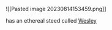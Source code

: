 ![[Pasted image 20230814153459.png]]

has an ethereal steed called [Wesley](Wesley%20the%20Warhorse.md) 